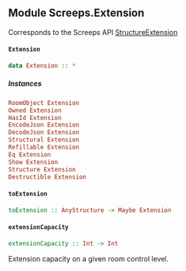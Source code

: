 ## Module Screeps.Extension

Corresponds to the Screeps API [StructureExtension](http://support.screeps.com/hc/en-us/articles/207711949-StructureExtension)

#### `Extension`

``` purescript
data Extension :: *
```

##### Instances
``` purescript
RoomObject Extension
Owned Extension
HasId Extension
EncodeJson Extension
DecodeJson Extension
Structural Extension
Refillable Extension
Eq Extension
Show Extension
Structure Extension
Destructible Extension
```

#### `toExtension`

``` purescript
toExtension :: AnyStructure -> Maybe Extension
```

#### `extensionCapacity`

``` purescript
extensionCapacity :: Int -> Int
```

Extension capacity on a given room control level.


